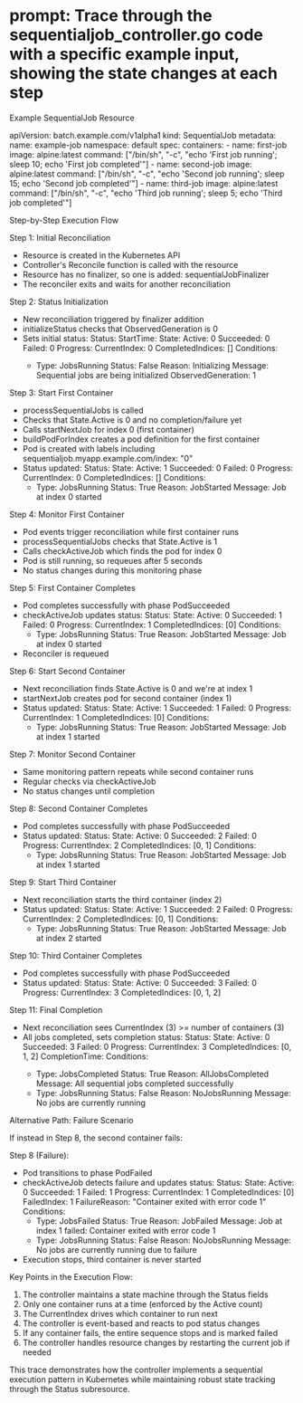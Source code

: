 # prompt: Trace through the sequentialjob_controller.go code with a specific example input, showing the state changes at each step

Example SequentialJob Resource

  apiVersion: batch.example.com/v1alpha1
  kind: SequentialJob
  metadata:
    name: example-job
    namespace: default
  spec:
    containers:
    - name: first-job
      image: alpine:latest
      command: ["/bin/sh", "-c", "echo 'First job running'; sleep 10; echo 'First 
  job completed'"]
    - name: second-job
      image: alpine:latest
      command: ["/bin/sh", "-c", "echo 'Second job running'; sleep 15; echo 'Second 
  job completed'"]
    - name: third-job
      image: alpine:latest
      command: ["/bin/sh", "-c", "echo 'Third job running'; sleep 5; echo 'Third job
   completed'"]

  Step-by-Step Execution Flow

  Step 1: Initial Reconciliation
  - Resource is created in the Kubernetes API
  - Controller's Reconcile function is called with the resource
  - Resource has no finalizer, so one is added: sequentialJobFinalizer
  - The reconciler exits and waits for another reconciliation

  Step 2: Status Initialization
  - New reconciliation triggered by finalizer addition
  - initializeStatus checks that ObservedGeneration is 0
  - Sets initial status:
  Status:
    StartTime: <current-time>
    State:
      Active: 0
      Succeeded: 0
      Failed: 0
    Progress:
      CurrentIndex: 0
      CompletedIndices: []
    Conditions:
      - Type: JobsRunning
        Status: False
        Reason: Initializing
        Message: Sequential jobs are being initialized
    ObservedGeneration: 1

  Step 3: Start First Container
  - processSequentialJobs is called
  - Checks that State.Active is 0 and no completion/failure yet
  - Calls startNextJob for index 0 (first container)
  - buildPodForIndex creates a pod definition for the first container
  - Pod is created with labels including sequentialjob.myapp.example.com/index: "0"
  - Status updated:
  Status:
    State:
      Active: 1
      Succeeded: 0
      Failed: 0
    Progress:
      CurrentIndex: 0
      CompletedIndices: []
    Conditions:
      - Type: JobsRunning
        Status: True
        Reason: JobStarted
        Message: Job at index 0 started

  Step 4: Monitor First Container
  - Pod events trigger reconciliation while first container runs
  - processSequentialJobs checks that State.Active is 1
  - Calls checkActiveJob which finds the pod for index 0
  - Pod is still running, so requeues after 5 seconds
  - No status changes during this monitoring phase

  Step 5: First Container Completes
  - Pod completes successfully with phase PodSucceeded
  - checkActiveJob updates status:
  Status:
    State:
      Active: 0
      Succeeded: 1
      Failed: 0
    Progress:
      CurrentIndex: 1
      CompletedIndices: [0]
    Conditions:
      - Type: JobsRunning
        Status: True
        Reason: JobStarted
        Message: Job at index 0 started
  - Reconciler is requeued

  Step 6: Start Second Container
  - Next reconciliation finds State.Active is 0 and we're at index 1
  - startNextJob creates pod for second container (index 1)
  - Status updated:
  Status:
    State:
      Active: 1
      Succeeded: 1
      Failed: 0
    Progress:
      CurrentIndex: 1
      CompletedIndices: [0]
    Conditions:
      - Type: JobsRunning
        Status: True
        Reason: JobStarted
        Message: Job at index 1 started

  Step 7: Monitor Second Container
  - Same monitoring pattern repeats while second container runs
  - Regular checks via checkActiveJob
  - No status changes until completion

  Step 8: Second Container Completes
  - Pod completes successfully with phase PodSucceeded
  - Status updated:
  Status:
    State:
      Active: 0
      Succeeded: 2
      Failed: 0
    Progress:
      CurrentIndex: 2
      CompletedIndices: [0, 1]
    Conditions:
      - Type: JobsRunning
        Status: True
        Reason: JobStarted
        Message: Job at index 1 started

  Step 9: Start Third Container
  - Next reconciliation starts the third container (index 2)
  - Status updated:
  Status:
    State:
      Active: 1
      Succeeded: 2
      Failed: 0
    Progress:
      CurrentIndex: 2
      CompletedIndices: [0, 1]
    Conditions:
      - Type: JobsRunning
        Status: True
        Reason: JobStarted
        Message: Job at index 2 started

  Step 10: Third Container Completes
  - Pod completes successfully with phase PodSucceeded
  - Status updated:
  Status:
    State:
      Active: 0
      Succeeded: 3
      Failed: 0
    Progress:
      CurrentIndex: 3
      CompletedIndices: [0, 1, 2]

  Step 11: Final Completion
  - Next reconciliation sees CurrentIndex (3) >= number of containers (3)
  - All jobs completed, sets completion status:
  Status:
    State:
      Active: 0
      Succeeded: 3
      Failed: 0
    Progress:
      CurrentIndex: 3
      CompletedIndices: [0, 1, 2]
    CompletionTime: <current-time>
    Conditions:
      - Type: JobsCompleted
        Status: True
        Reason: AllJobsCompleted
        Message: All sequential jobs completed successfully
      - Type: JobsRunning
        Status: False
        Reason: NoJobsRunning
        Message: No jobs are currently running

  Alternative Path: Failure Scenario

  If instead in Step 8, the second container fails:

  Step 8 (Failure):
  - Pod transitions to phase PodFailed
  - checkActiveJob detects failure and updates status:
  Status:
    State:
      Active: 0
      Succeeded: 1
      Failed: 1
    Progress:
      CurrentIndex: 1
      CompletedIndices: [0]
      FailedIndex: 1
      FailureReason: "Container exited with error code 1"
    Conditions:
      - Type: JobsFailed
        Status: True
        Reason: JobFailed
        Message: Job at index 1 failed: Container exited with error code 1
      - Type: JobsRunning
        Status: False
        Reason: NoJobsRunning
        Message: No jobs are currently running due to failure
  - Execution stops, third container is never started

  Key Points in the Execution Flow:

  1. The controller maintains a state machine through the Status fields
  2. Only one container runs at a time (enforced by the Active count)
  3. The CurrentIndex drives which container to run next
  4. The controller is event-based and reacts to pod status changes
  5. If any container fails, the entire sequence stops and is marked failed
  6. The controller handles resource changes by restarting the current job if needed

  This trace demonstrates how the controller implements a sequential execution
  pattern in Kubernetes while maintaining robust state tracking through the Status
  subresource.

